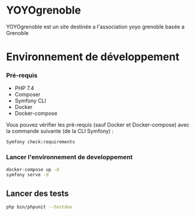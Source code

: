 # YOYOgrenoble

YOYOgrenoble est un site destinée a l'association yoyo grenoble basée a Grenoble

# Environnement de développement

### Pré-requis

- PHP 7.4
- Composer
- Symfony CLI
- Docker
- Docker-compose

Vous pouvez vérifier les pré-requis (sauf Docker et Docker-compose) avec la commande suivante (de la CLI Symfony) :

```bash
Symfony check:requirements
```

### Lancer l'environnement de developpement

```bash
docker-compose up -d
symfony serve -d
```

## Lancer des tests

```bash
php bin/phpunit --testdox
```
